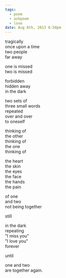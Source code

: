 ```yaml
---
tags:
  - poem
  - askpoem
  - love
date: Aug 8th, 2013 6:50pm
---
```


tragically  
once upon a time  
two people  
far away  

one is missed  
two is missed  

forbidden  
hidden away  
in the dark  

two sets of  
three small words  
repeated  
over and over  
to oneself  

thinking of  
the other  
thinking of  
the one  
thinking of  

the heart  
the skin  
the eyes  
the face  
the hands  
the pain  

of one  
and two  
not being together  

still  

in the dark  
repeating  
"I miss you"  
"I love you"  
forever  

until  

one and two  
are together again.  
